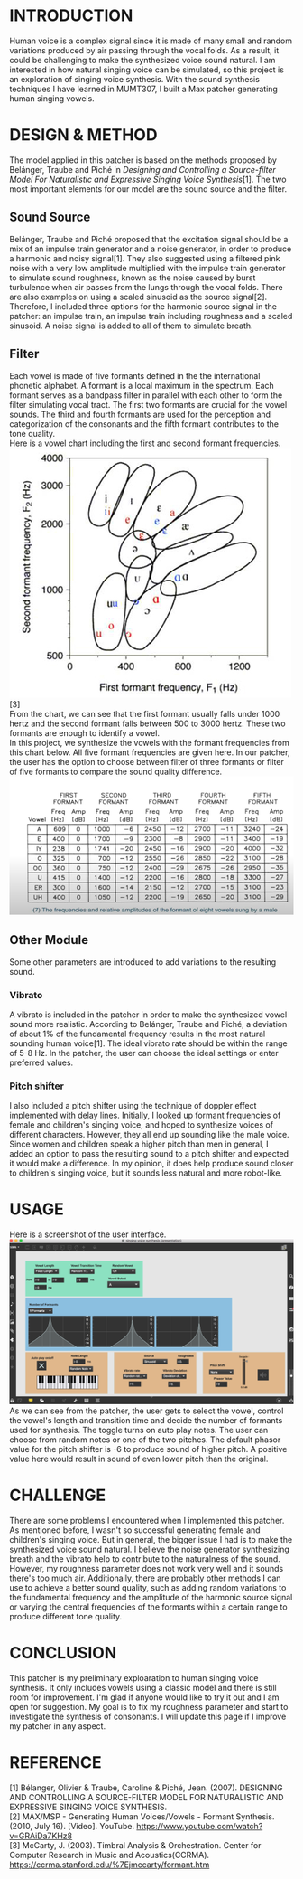 # INTRODUCTION

Human voice is a complex signal since it is made of many small and random variations produced by air passing through the vocal folds. As a result, it could be challenging to make the synthesized voice sound natural. I am interested in how natural singing voice can be simulated, so this project is an exploration of singing voice synthesis. With the sound synthesis techniques I have learned in MUMT307, I built a Max patcher generating human singing vowels.

# DESIGN & METHOD

The model applied in this patcher is based on the methods proposed by Belánger, Traube and Piché in *Designing and Controlling a Source-filter Model For Naturalistic and Expressive Singing Voice Synthesis*[1]. The two most important elements for our model are the sound source and the filter.
## Sound Source
Belánger, Traube and Piché proposed that the excitation signal should be a mix of an impulse train generator and a noise generator, in order to produce a harmonic and noisy signal[1]. They also suggested using a filtered pink noise with a very low amplitude multiplied with the impulse train generator to simulate sound roughness, known as the noise caused by burst turbulence when air passes from the lungs through the vocal folds. There are also examples on using a scaled sinusoid as the source signal[2]. Therefore, I included three options for the harmonic source signal in the patcher: an impulse train, an impulse train including roughness and a scaled sinusoid. A noise signal is added to all of them to simulate breath.
## Filter
Each vowel is made of five formants defined in the the international phonetic alphabet. A formant is a local maximum in the spectrum. Each formant serves as a bandpass filter in parallel with each other to form the filter simulating vocal tract. The first two formants are crucial for the vowel sounds. The third and fourth formants are used for the perception and categorization of the consonants and the fifth formant contributes to the tone quality. <br />
Here is a vowel chart including the first and second formant frequencies. 
![vowelChart](media/vowel_chart.jpeg)[3]<br />
From the chart, we can see that the first formant usually falls under 1000 hertz and the second formant falls between 500 to 3000 hertz. These two formants are enough to identify a vowel. <br />
In this project, we synthesize the vowels with the formant frequencies from this chart below. All five formant frequencies are given here. In our patcher, the user has the option to choose between filter of three formants or filter of five formants to compare the sound quality difference. 
![formantFrequencies](media/formant_frequencies.png) <br />
## Other Module
Some other parameters are introduced to add variations to the resulting sound.
### Vibrato
A vibrato is included in the patcher in order to make the synthesized vowel sound more realistic. According to Belánger, Traube and Piché, a deviation of about 1% of the fundamental frequency results in the most natural sounding human voice[1]. The ideal vibrato rate should be within the range of 5-8 Hz. In the patcher, the user can choose the ideal settings or enter preferred values.
### Pitch shifter
I also included a pitch shifter using the technique of doppler effect implemented with delay lines. Initially, I looked up formant frequencies of female and children's singing voice, and hoped to synthesize voices of different characters. However, they all end up sounding like the male voice. Since women and children speak a higher pitch than men in general, I added an option to pass the resulting sound to a pitch shifter and expected it would make a difference. In my opinion, it does help produce sound closer to children's singing voice, but it sounds less natural and more robot-like. 
# USAGE
Here is a screenshot of the user interface. <br />
![maxPatcher](media/patcher.png)
As we can see from the patcher, the user gets to select the vowel, control the vowel's length and transition time and decide the number of formants used for synthesis. The toggle turns on auto play notes. The user can choose from random notes or one of the two pitches. The default phasor value for the pitch shifter is -6 to produce sound of higher pitch. A positive value here would result in sound of even lower pitch than the original.

# CHALLENGE
There are some problems I encountered when I implemented this patcher. As mentioned before, I wasn't so successful generating female and children's singing voice. But in general, the bigger issue I had is to make the synthesized voice sound natural. I believe the noise generator synthesizing breath and the vibrato help to contribute to the naturalness of the sound. However, my roughness parameter does not work very well and it sounds there's too much air. Additionally, there are probably other methods I can use to achieve a better sound quality, such as adding random variations to the fundamental frequency and the amplitude of the harmonic source signal or varying the central frequencies of the formants within a certain range to produce different tone quality.

# CONCLUSION
This patcher is my preliminary exploaration to human singing voice synthesis. It only includes vowels using a classic model and there is still room for improvement. I'm glad if anyone would like to try it out and I am open for suggestion. My goal is to fix my roughness parameter and start to investigate the synthesis of consonants. I will update this page if I improve my patcher in any aspect.
# REFERENCE
[1] Bélanger, Olivier & Traube, Caroline & Piché, Jean. (2007). DESIGNING AND CONTROLLING A SOURCE-FILTER MODEL FOR NATURALISTIC AND EXPRESSIVE SINGING VOICE SYNTHESIS. <br />
[2] MAX/MSP - Generating Human Voices/Vowels - Formant Synthesis. (2010, July 16). [Video]. YouTube. https://www.youtube.com/watch?v=GRAiDa7KHz8 <br /> 
[3] McCarty, J. (2003). Timbral Analysis & Orchestration. Center for Computer Research in Music and Acoustics(CCRMA). https://ccrma.stanford.edu/%7Ejmccarty/formant.htm <br />
